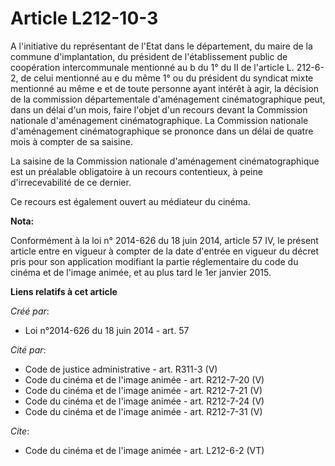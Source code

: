 # Article L212-10-3

A l'initiative du représentant de l'Etat dans le département, du maire de la commune d'implantation, du président de
l'établissement public de coopération intercommunale mentionné au b du 1° du II de l'article L. 212-6-2, de celui mentionné
au e du même 1° ou du président du syndicat mixte mentionné au même e et de toute personne ayant intérêt à agir, la décision
de la commission départementale d'aménagement cinématographique peut, dans un délai d'un mois, faire l'objet d'un recours
devant la Commission nationale d'aménagement cinématographique. La Commission nationale d'aménagement cinématographique se
prononce dans un délai de quatre mois à compter de sa saisine. 

La saisine de la Commission nationale d'aménagement cinématographique est un préalable obligatoire à un recours contentieux,
à peine d'irrecevabilité de ce dernier. 

Ce recours est également ouvert au médiateur du cinéma.

**Nota:**

Conformément à la loi n° 2014-626 du 18 juin 2014, article 57 IV, le présent article entre en vigueur à compter de la date
d'entrée en vigueur du décret pris pour son application modifiant la partie réglementaire du code du cinéma et de l'image
animée, et au plus tard le 1er janvier 2015.

**Liens relatifs à cet article**

_Créé par_:

  - Loi n°2014-626 du 18 juin 2014 - art. 57

_Cité par_:

  - Code de justice administrative - art. R311-3 (V)
  - Code du cinéma et de l'image animée - art. R212-7-20 (V)
  - Code du cinéma et de l'image animée - art. R212-7-21 (V)
  - Code du cinéma et de l'image animée - art. R212-7-24 (V)
  - Code du cinéma et de l'image animée - art. R212-7-31 (V)

_Cite_:

  - Code du cinéma et de l'image animée - art. L212-6-2 (VT)

